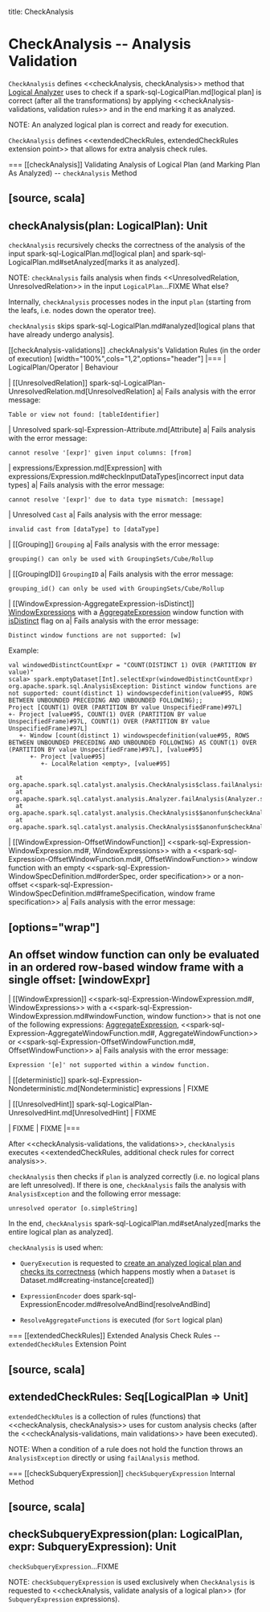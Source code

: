 title: CheckAnalysis

# CheckAnalysis -- Analysis Validation

`CheckAnalysis` defines <<checkAnalysis, checkAnalysis>> method that [Logical Analyzer](Analyzer.md) uses to check if a spark-sql-LogicalPlan.md[logical plan] is correct (after all the transformations) by applying <<checkAnalysis-validations, validation rules>> and in the end marking it as analyzed.

NOTE: An analyzed logical plan is correct and ready for execution.

`CheckAnalysis` defines <<extendedCheckRules, extendedCheckRules extension point>> that allows for extra analysis check rules.

=== [[checkAnalysis]] Validating Analysis of Logical Plan (and Marking Plan As Analyzed) -- `checkAnalysis` Method

[source, scala]
----
checkAnalysis(plan: LogicalPlan): Unit
----

`checkAnalysis` recursively checks the correctness of the analysis of the input spark-sql-LogicalPlan.md[logical plan] and spark-sql-LogicalPlan.md#setAnalyzed[marks it as analyzed].

NOTE: `checkAnalysis` fails analysis when finds <<UnresolvedRelation, UnresolvedRelation>> in the input `LogicalPlan`...FIXME What else?

Internally, `checkAnalysis` processes nodes in the input `plan` (starting from the leafs, i.e. nodes down the operator tree).

`checkAnalysis` skips spark-sql-LogicalPlan.md#analyzed[logical plans that have already undergo analysis].

[[checkAnalysis-validations]]
.checkAnalysis's Validation Rules (in the order of execution)
[width="100%",cols="1,2",options="header"]
|===
| LogicalPlan/Operator
| Behaviour

| [[UnresolvedRelation]] spark-sql-LogicalPlan-UnresolvedRelation.md[UnresolvedRelation]
a| Fails analysis with the error message:

```
Table or view not found: [tableIdentifier]
```

| Unresolved spark-sql-Expression-Attribute.md[Attribute]
a| Fails analysis with the error message:

```
cannot resolve '[expr]' given input columns: [from]
```

| expressions/Expression.md[Expression] with expressions/Expression.md#checkInputDataTypes[incorrect input data types]
a| Fails analysis with the error message:

```
cannot resolve '[expr]' due to data type mismatch: [message]
```

| Unresolved `Cast`
a| Fails analysis with the error message:

```
invalid cast from [dataType] to [dataType]
```

| [[Grouping]] `Grouping`
a| Fails analysis with the error message:

```
grouping() can only be used with GroupingSets/Cube/Rollup
```

| [[GroupingID]] `GroupingID`
a| Fails analysis with the error message:

```
grouping_id() can only be used with GroupingSets/Cube/Rollup
```

| [[WindowExpression-AggregateExpression-isDistinct]] [WindowExpressions](expressions/WindowExpression.md) with a [AggregateExpression](expressions/AggregateExpression.md) window function with [isDistinct](expressions/AggregateExpression.md#isDistinct) flag on
a| Fails analysis with the error message:

```text
Distinct window functions are not supported: [w]
```

Example:

```text
val windowedDistinctCountExpr = "COUNT(DISTINCT 1) OVER (PARTITION BY value)"
scala> spark.emptyDataset[Int].selectExpr(windowedDistinctCountExpr)
org.apache.spark.sql.AnalysisException: Distinct window functions are not supported: count(distinct 1) windowspecdefinition(value#95, ROWS BETWEEN UNBOUNDED PRECEDING AND UNBOUNDED FOLLOWING);;
Project [COUNT(1) OVER (PARTITION BY value UnspecifiedFrame)#97L]
+- Project [value#95, COUNT(1) OVER (PARTITION BY value UnspecifiedFrame)#97L, COUNT(1) OVER (PARTITION BY value UnspecifiedFrame)#97L]
   +- Window [count(distinct 1) windowspecdefinition(value#95, ROWS BETWEEN UNBOUNDED PRECEDING AND UNBOUNDED FOLLOWING) AS COUNT(1) OVER (PARTITION BY value UnspecifiedFrame)#97L], [value#95]
      +- Project [value#95]
         +- LocalRelation <empty>, [value#95]

  at org.apache.spark.sql.catalyst.analysis.CheckAnalysis$class.failAnalysis(CheckAnalysis.scala:40)
  at org.apache.spark.sql.catalyst.analysis.Analyzer.failAnalysis(Analyzer.scala:90)
  at org.apache.spark.sql.catalyst.analysis.CheckAnalysis$$anonfun$checkAnalysis$1$$anonfun$apply$2.applyOrElse(CheckAnalysis.scala:108)
  at org.apache.spark.sql.catalyst.analysis.CheckAnalysis$$anonfun$checkAnalysis$1$$anonfun$apply$2.applyOrElse(CheckAnalysis.scala:86)
```

| [[WindowExpression-OffsetWindowFunction]] <<spark-sql-Expression-WindowExpression.md#, WindowExpressions>> with a <<spark-sql-Expression-OffsetWindowFunction.md#, OffsetWindowFunction>> window function with an empty <<spark-sql-Expression-WindowSpecDefinition.md#orderSpec, order specification>> or a non-offset <<spark-sql-Expression-WindowSpecDefinition.md#frameSpecification, window frame specification>>
a| Fails analysis with the error message:

[options="wrap"]
----
An offset window function can only be evaluated in an ordered row-based window frame with a single offset: [windowExpr]
----

| [[WindowExpression]] <<spark-sql-Expression-WindowExpression.md#, WindowExpressions>> with a <<spark-sql-Expression-WindowExpression.md#windowFunction, window function>> that is not one of the following expressions: [AggregateExpression](expressions/AggregateExpression.md), <<spark-sql-Expression-AggregateWindowFunction.md#, AggregateWindowFunction>> or <<spark-sql-Expression-OffsetWindowFunction.md#, OffsetWindowFunction>>
a| Fails analysis with the error message:

```
Expression '[e]' not supported within a window function.
```

| [[deterministic]] spark-sql-Expression-Nondeterministic.md[Nondeterministic] expressions
| FIXME

| [[UnresolvedHint]] spark-sql-LogicalPlan-UnresolvedHint.md[UnresolvedHint]
| FIXME

| FIXME
| FIXME
|===

After <<checkAnalysis-validations, the validations>>, `checkAnalysis` executes <<extendedCheckRules, additional check rules for correct analysis>>.

`checkAnalysis` then checks if `plan` is analyzed correctly (i.e. no logical plans are left unresolved). If there is one, `checkAnalysis` fails the analysis with `AnalysisException` and the following error message:

```
unresolved operator [o.simpleString]
```

In the end, `checkAnalysis` spark-sql-LogicalPlan.md#setAnalyzed[marks the entire logical plan as analyzed].

`checkAnalysis` is used when:

* `QueryExecution` is requested to [create an analyzed logical plan and checks its correctness](QueryExecution.md#assertAnalyzed) (which happens mostly when a `Dataset` is Dataset.md#creating-instance[created])

* `ExpressionEncoder` does spark-sql-ExpressionEncoder.md#resolveAndBind[resolveAndBind]

* `ResolveAggregateFunctions` is executed (for `Sort` logical plan)

=== [[extendedCheckRules]] Extended Analysis Check Rules -- `extendedCheckRules` Extension Point

[source, scala]
----
extendedCheckRules: Seq[LogicalPlan => Unit]
----

`extendedCheckRules` is a collection of rules (functions) that <<checkAnalysis, checkAnalysis>> uses for custom analysis checks (after the <<checkAnalysis-validations, main validations>> have been executed).

NOTE: When a condition of a rule does not hold the function throws an `AnalysisException` directly or using `failAnalysis` method.

=== [[checkSubqueryExpression]] `checkSubqueryExpression` Internal Method

[source, scala]
----
checkSubqueryExpression(plan: LogicalPlan, expr: SubqueryExpression): Unit
----

`checkSubqueryExpression`...FIXME

NOTE: `checkSubqueryExpression` is used exclusively when `CheckAnalysis` is requested to <<checkAnalysis, validate analysis of a logical plan>> (for `SubqueryExpression` expressions).
